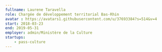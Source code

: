 ```yaml
---
fullname: Laurene Taravella
role: Chargée de développement territorial Bas-Rhin
avatar : https://avatars1.githubusercontent.com/u/37693384?s=514&v=4
start: 2018-03-23
end: 2019-05-31
employer: admin/Ministère de la Culture
startups:
    - pass-culture
---
```

